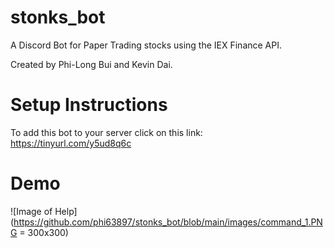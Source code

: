 # stonks_bot
A Discord Bot for Paper Trading stocks using the IEX Finance API.

Created by Phi-Long Bui and Kevin Dai.

# Setup Instructions
To add this bot to your server click on this link:
        https://tinyurl.com/y5ud8q6c

# Demo
![Image of Help](https://github.com/phi63897/stonks_bot/blob/main/images/command_1.PNG = 300x300)
